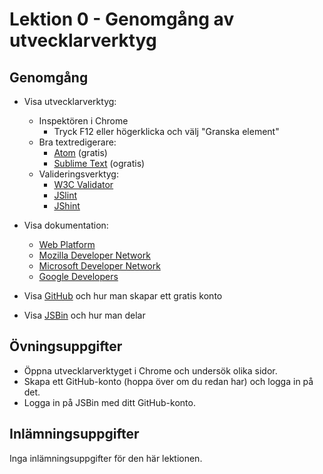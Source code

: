 # Lektion 0 - Genomgång av utvecklarverktyg

## Genomgång

- Visa utvecklarverktyg:
  - Inspektören i Chrome
    - Tryck F12 eller högerklicka och välj "Granska element"
  - Bra textredigerare:
    - [Atom](https://atom.io/) (gratis)
    - [Sublime Text](http://www.sublimetext.com/) (ogratis)
  - Valideringsverktyg:
    - [W3C Validator](https://validator.w3.org/)
    - [JSlint](http://jslint.com/)
    - [JShint](http://jshint.com/)

- Visa dokumentation:
  - [Web Platform](https://webplatform.org/)
  - [Mozilla Developer Network](https://developer.mozilla.org/)
  - [Microsoft Developer Network](https://msdn.microsoft.com/web-app-development-msdn)
  - [Google Developers](https://developers.google.com/web/)

- Visa [GitHub](http://github.com) och hur man skapar ett gratis konto

- Visa [JSBin](http://jsbin.com) och hur man delar

## Övningsuppgifter

- Öppna utvecklarverktyget i Chrome och undersök olika sidor.
- Skapa ett GitHub-konto (hoppa över om du redan har) och logga in på det.
- Logga in på JSBin med ditt GitHub-konto.

## Inlämningsuppgifter

Inga inlämningsuppgifter för den här lektionen.
